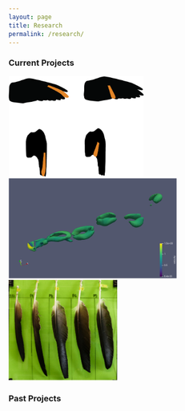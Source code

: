 ```yaml
---
layout: page
title: Research
permalink: /research/
---
```


<style>
* {
  box-sizing: border-box;
}

.column {
  float: left;
  width: 33.33%;
  padding: 5px;
}

/* Clearfix (clear floats) */
.row::after {
  content: "";
  clear: both;
  display: table;
}
</style>

### Current Projects
<a src="/research_pages/ffint.md">
<img border="0" alt="FFINT" src="/images/ffint.png" height="200">
</a>
<a src="/research_pages/ffint.md">
<img border="0" alt="cfd" src="/images/Q criterion.png" height="200">
</a>
<a src="/research_pages/ffint.md">
<img border="0" alt="feamorph" src="/images/_1070256.JPG" height="200">
</a></br>

### Past Projects


